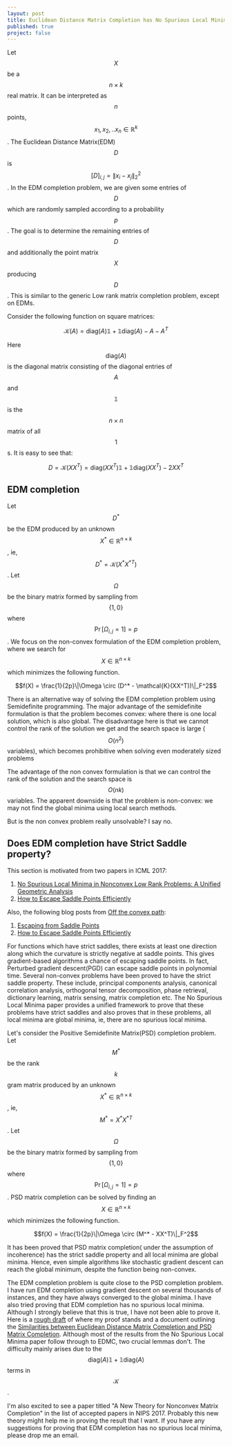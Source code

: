 ```yaml
---
layout: post
title: Euclidean Distance Matrix Completion has No Spurious Local Minima?
published: true
project: false
---
```

Let $$X$$ be a $$n\times k$$ real matrix. It can be interpreted as $$n$$ points, $$x_1,x_2,..x_n \in \mathbb{R}^k$$. The Euclidean Distance Matrix(EDM) $$D$$ is $$[D]_{i,j} = \|x_i-x_j\|_2^2$$. In the EDM completion problem, we are given some entries of $$D$$ which are randomly sampled according to a probability $$p$$. The goal is to determine the remaining entries of $$D$$ and additionally the point matrix $$X$$ producing $$D$$. This is similar to the generic Low rank matrix completion problem, except on EDMs.

Consider the following function on square matrices:

$$\mathcal{K}(A) = \text{diag}(A)\mathbb{1} + \mathbb{1}\text{diag}(A) - A - A^T$$

Here $$\text{diag}(A)$$ is the diagonal matrix consisting of the diagonal entries of $$A$$ and $$\mathbb{1}$$ is the $$n\times n$$ matrix of all $$1$$s. It is easy to see that:

$$D = \mathcal{K}(XX^T) = \text{diag}(XX^T)\mathbb{1} + \mathbb{1}\text{diag}(XX^T) -2 XX^T$$

## EDM completion

Let $$D^*$$ be the EDM produced by an unknown $$X^* \in \mathbb{R}^{n\times k}$$, ie, $$D^* = \mathcal{K}(X^*{X^*}^T)$$. Let $$\Omega$$ be the binary matrix formed by sampling from $$\{1,0\}$$ where $$\Pr[\Omega_{i,j}=1] = p$$. We focus on the non-convex formulation of the EDM completion problem, where we search for $$X \in \mathbb{R}^{n\times k}$$ which minimizes the following function.

$$f(X) = \frac{1}{2p}\|\Omega \circ (D^* - \mathcal{K}(XX^T))\|_F^2$$

There is an alternative way of solving the EDM completion problem using Semidefinite programming. The major advantage of the semidefinite formulation is that the problem becomes convex: where there is one local solution, which is also global. The disadvantage here is that we cannot control the rank of the solution we get and the search space is large ($$O(n^2)$$ variables), which becomes prohibitive when solving even moderately sized problems 

The advantage of the non convex formulation is that we can control the rank of the solution and the search space is $$O(nk)$$  variables. The apparent downside is that the problem is non-convex: we may not find the global minima using local search methods.

But is the non convex problem really unsolvable? I say no.

## Does EDM completion have Strict Saddle property?
This section is motivated from two papers in ICML 2017: 

 1. [No Spurious Local Minima in Nonconvex Low Rank Problems: A Unified Geometric Analysis](https://arxiv.org/abs/1704.00708)
 2. [How to Escape Saddle Points Efficiently](https://arxiv.org/abs/1703.00887)

Also, the following blog posts from [Off the convex path](http://www.offconvex.org/):

 1. [Escaping from Saddle Points](http://www.offconvex.org/2016/03/22/saddlepoints/)
 2. [How to Escape Saddle Points Efficiently](http://www.offconvex.org/2017/07/19/saddle-efficiency/)

For functions which have strict saddles, there exists at least one direction along which the curvature is strictly negative at saddle points. This gives gradient-based algorithms a chance of escaping saddle points. In fact, Perturbed gradient descent(PGD) can escape saddle points in polynomial time. Several non-convex problems have been proved to have the strict saddle property. These include, principal components analysis, canonical correlation analysis, orthogonal tensor decomposition, phase retrieval, dictionary learning, matrix sensing, matrix completion etc. The No Spurious Local Minima paper provides a unified framework to prove that these problems have strict saddles and also proves that in these problems, all local minima are global minima, ie, there are no spurious local minima.

Let's consider the Positive Semidefinite Matrix(PSD) completion problem. Let $$M^*$$ be the rank $$k$$ gram matrix produced by an unknown $$X^* \in \mathbb{R}^{n\times k}$$, ie, $$M^* = X^*{X^*}^T$$. Let $$\Omega$$ be the binary matrix formed by sampling from $$\{1,0\}$$ where $$\Pr[\Omega_{i,j}=1] = p$$. PSD matrix completion can be solved by finding an $$X \in \mathbb{R}^{n\times k}$$ which minimizes the following function.

$$f(X) = \frac{1}{2p}\|\Omega \circ (M^* - XX^T)\|_F^2$$

It has been proved that PSD matrix completion( under the assumption of incoherence) has the strict saddle property and all local minima are global minima. Hence, even simple algorithms like stochastic gradient descent can reach the global minimum, despite the function being non-convex.

The EDM completion problem is quite close to the PSD completion problem. I have run EDM completion using gradient descent on several thousands of instances, and they have always converged to the global minima. I have also tried proving that EDM completion has no spurious local minima. Although I strongly believe that this is true, I have not been able to prove it. Here is a [rough draft](/papers/EDMC.pdf) of where my proof stands and a document outlining the [Similarities between Euclidean Distance Matrix Completion and PSD Matrix Completion](/papers/similarities.pdf). Although most of the results from the No Spurious Local Minima paper follow through to EDMC, two crucial lemmas don't. The difficulty mainly arises due to the $$\text{diag}(A)\mathbb{1} + \mathbb{1}\text{diag}(A)$$ terms in $$\mathcal{K}$$.

I'm also excited to see a paper titled "A New Theory for Nonconvex Matrix Completion" in the list of accepted papers in NIPS 2017. Probably this new theory might help me in proving the result that I want. If you have any suggestions for proving that EDM completion has no spurious local minima, please drop me an email.
